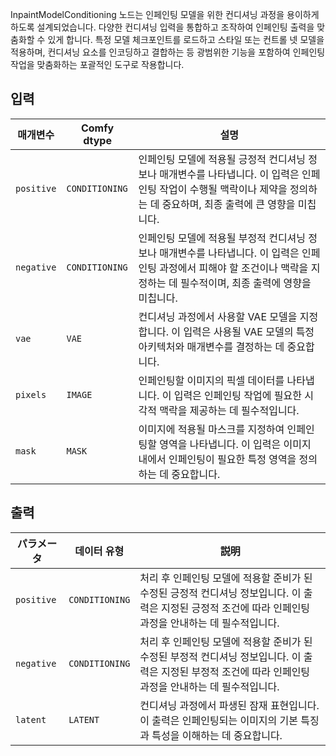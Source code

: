 
InpaintModelConditioning 노드는 인페인팅 모델을 위한 컨디셔닝 과정을 용이하게 하도록 설계되었습니다. 다양한 컨디셔닝 입력을 통합하고 조작하여 인페인팅 출력을 맞춤화할 수 있게 합니다. 특정 모델 체크포인트를 로드하고 스타일 또는 컨트롤 넷 모델을 적용하며, 컨디셔닝 요소를 인코딩하고 결합하는 등 광범위한 기능을 포함하여 인페인팅 작업을 맞춤화하는 포괄적인 도구로 작용합니다.

## 입력

| 매개변수 | Comfy dtype        | 설명 |
|-----------|--------------------|-------------|
| `positive`| `CONDITIONING`     | 인페인팅 모델에 적용될 긍정적 컨디셔닝 정보나 매개변수를 나타냅니다. 이 입력은 인페인팅 작업이 수행될 맥락이나 제약을 정의하는 데 중요하며, 최종 출력에 큰 영향을 미칩니다. |
| `negative`| `CONDITIONING`     | 인페인팅 모델에 적용될 부정적 컨디셔닝 정보나 매개변수를 나타냅니다. 이 입력은 인페인팅 과정에서 피해야 할 조건이나 맥락을 지정하는 데 필수적이며, 최종 출력에 영향을 미칩니다. |
| `vae`     | `VAE`              | 컨디셔닝 과정에서 사용할 VAE 모델을 지정합니다. 이 입력은 사용될 VAE 모델의 특정 아키텍처와 매개변수를 결정하는 데 중요합니다. |
| `pixels`  | `IMAGE`            | 인페인팅할 이미지의 픽셀 데이터를 나타냅니다. 이 입력은 인페인팅 작업에 필요한 시각적 맥락을 제공하는 데 필수적입니다. |
| `mask`    | `MASK`             | 이미지에 적용될 마스크를 지정하여 인페인팅할 영역을 나타냅니다. 이 입력은 이미지 내에서 인페인팅이 필요한 특정 영역을 정의하는 데 중요합니다. |

## 출력

| パラメータ | 데이터 유형 | 説明 |
|-----------|--------------|-------------|
| `positive`| `CONDITIONING` | 처리 후 인페인팅 모델에 적용할 준비가 된 수정된 긍정적 컨디셔닝 정보입니다. 이 출력은 지정된 긍정적 조건에 따라 인페인팅 과정을 안내하는 데 필수적입니다. |
| `negative`| `CONDITIONING` | 처리 후 인페인팅 모델에 적용할 준비가 된 수정된 부정적 컨디셔닝 정보입니다. 이 출력은 지정된 부정적 조건에 따라 인페인팅 과정을 안내하는 데 필수적입니다. |
| `latent`  | `LATENT`     | 컨디셔닝 과정에서 파생된 잠재 표현입니다. 이 출력은 인페인팅되는 이미지의 기본 특징과 특성을 이해하는 데 중요합니다. |
